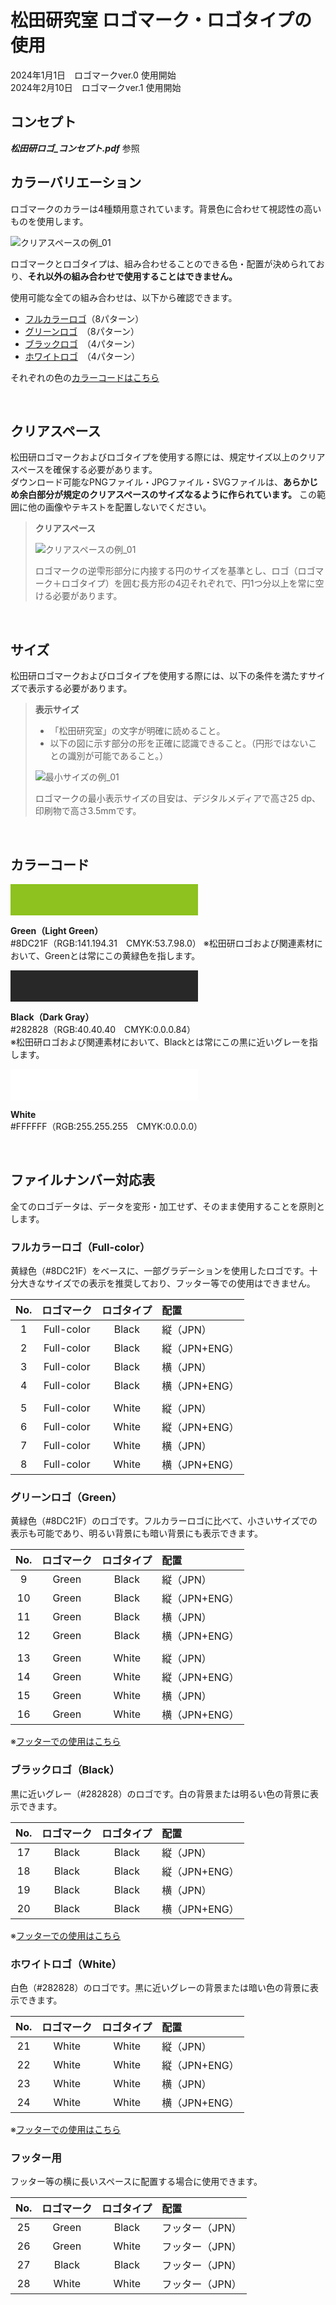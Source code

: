 # 松田研究室 ロゴマーク・ロゴタイプの使用

2024年1月1日　ロゴマークver.0 使用開始  
2024年2月10日　ロゴマークver.1 使用開始
<br>

## コンセプト
***松田研ロゴ_コンセプト.pdf*** 参照

## カラーバリエーション

ロゴマークのカラーは4種類用意されています。背景色に合わせて視認性の高いものを使用します。  

![クリアスペースの例_01](https://dl.dropboxusercontent.com/scl/fi/rxxmzlaama0v5mp8fcwws/.png?rlkey=j47lm51upgm78xukubo0e93gi&dl=0)  

ロゴマークとロゴタイプは、組み合わせることのできる色・配置が決められており、**それ以外の組み合わせで使用することはできません。**  

使用可能な全ての組み合わせは、以下から確認できます。  

- [フルカラーロゴ](#フルカラーロゴfull-color)（8パターン）
- [グリーンロゴ](#グリーンロゴgreen)　（8パターン）
- [ブラックロゴ](#ブラックロゴblack)　（4パターン）
- [ホワイトロゴ](#ホワイトロゴwhite)　（4パターン）

それぞれの色の[カラーコードはこちら](#カラーコード) 

<br>

## クリアスペース

松田研ロゴマークおよびロゴタイプを使用する際には、規定サイズ以上のクリアスペースを確保する必要があります。  
ダウンロード可能なPNGファイル・JPGファイル・SVGファイルは、**あらかじめ余白部分が規定のクリアスペースのサイズなるように作られています。**
この範囲に他の画像やテキストを配置しないでください。

> **クリアスペース**  
>   
> ![クリアスペースの例_01](https://dl.dropboxusercontent.com/scl/fi/eg0wk628bwy8324t4pp5q/.png?rlkey=jmf5ryj5s5doslpofznnkak81&dl=0)
>
> ロゴマークの逆雫形部分に内接する円のサイズを基準とし、ロゴ（ロゴマーク＋ロゴタイプ）を囲む長方形の4辺それぞれで、円1つ分以上を常に空ける必要があります。

<br>

## サイズ

松田研ロゴマークおよびロゴタイプを使用する際には、以下の条件を満たすサイズで表示する必要があります。

> **表示サイズ**  
>- 「松田研究室」の文字が明確に読めること。
>- 以下の図に示す部分の形を正確に認識できること。（円形ではないことの識別が可能であること。）  
>  
> ![最小サイズの例_01](https://dl.dropboxusercontent.com/scl/fi/mvhvt7hqaidq10h0p2gz3/.png?rlkey=cepkdaxvijti15nmhilgaltzt&dl=0)
>  
> ロゴマークの最小表示サイズの目安は、デジタルメディアで高さ25 dp、印刷物で高さ3.5mmです。

<br>

## カラーコード

<div style="width: 300px; height: 50px; background-color: #8DC21F;"></div>

**Green（Light Green）**  
#8DC21F（RGB:141.194.31　CMYK:53.7.98.0）
※松田研ロゴおよび関連素材において、Greenとは常にこの黄緑色を指します。

<div style="width: 300px; height: 50px; background-color: #282828;"></div>

**Black（Dark Gray）**  
#282828（RGB:40.40.40　CMYK:0.0.0.84）  
※松田研ロゴおよび関連素材において、Blackとは常にこの黒に近いグレーを指します。

<div style="width: 300px; height: 50px; background-color: #FFFFFF;"></div>

**White**  
#FFFFFF（RGB:255.255.255　CMYK:0.0.0.0）

<br>

## ファイルナンバー対応表

全てのロゴデータは、データを変形・加工せず、そのまま使用することを原則とします。

### フルカラーロゴ（Full-color）

黄緑色（#8DC21F）をベースに、一部グラデーションを使用したロゴです。十分大きなサイズでの表示を推奨しており、フッター等での使用はできません。

| **No.** |  **ロゴマーク**  |   **ロゴタイプ**   |  **配置**        |
|:-------:|:--------------:|:----------------:|:-----------------|
| 1       | Full-color     | Black            | 縦（JPN）         |
| 2       | Full-color     | Black            | 縦（JPN+ENG）     |
| 3       | Full-color     | Black            | 横（JPN）         |
| 4       | Full-color     | Black            | 横（JPN+ENG）     |
|         |                |                  |                  |
| 5       | Full-color     | White            | 縦（JPN）         |
| 6       | Full-color     | White            | 縦（JPN+ENG）     |
| 7       | Full-color     | White            | 横（JPN）         |
| 8       | Full-color     | White            | 横（JPN+ENG）     |

### グリーンロゴ（Green）

黄緑色（#8DC21F）のロゴです。フルカラーロゴに比べて、小さいサイズでの表示も可能であり、明るい背景にも暗い背景にも表示できます。

| **No.** |  **ロゴマーク**  |   **ロゴタイプ**   |  **配置**        |
|:-------:|:--------------:|:----------------:|:-----------------|
| 9       | Green          | Black            | 縦（JPN）         |
| 10      | Green          | Black            | 縦（JPN+ENG）     |
| 11      | Green          | Black            | 横（JPN）         |
| 12      | Green          | Black            | 横（JPN+ENG）     |
|         |                |                  |                  |
| 13      | Green          | White            | 縦（JPN）         |
| 14      | Green          | White            | 縦（JPN+ENG）     |
| 15      | Green          | White            | 横（JPN）         |
| 16      | Green          | White            | 横（JPN+ENG）     |

※[フッターでの使用はこちら](#フッター用)

### ブラックロゴ（Black）

黒に近いグレー（#282828）のロゴです。白の背景または明るい色の背景に表示できます。

| **No.** |  **ロゴマーク**  |   **ロゴタイプ**   |  **配置**        |
|:-------:|:--------------:|:----------------:|:-----------------|
| 17      | Black          | Black            | 縦（JPN）         |
| 18      | Black          | Black            | 縦（JPN+ENG）     |
| 19      | Black          | Black            | 横（JPN）         |
| 20      | Black          | Black            | 横（JPN+ENG）     |

※[フッターでの使用はこちら](#フッター用)

### ホワイトロゴ（White）

白色（#282828）のロゴです。黒に近いグレーの背景または暗い色の背景に表示できます。

| **No.** |  **ロゴマーク**  |   **ロゴタイプ**   |  **配置**        |
|:-------:|:--------------:|:----------------:|:-----------------|
| 21      | White          | White            | 縦（JPN）         |
| 22      | White          | White            | 縦（JPN+ENG）     |
| 23      | White          | White            | 横（JPN）         |
| 24      | White          | White            | 横（JPN+ENG）     |

※[フッターでの使用はこちら](#フッター用)

### フッター用
フッター等の横に長いスペースに配置する場合に使用できます。

| **No.** |  **ロゴマーク**  |   **ロゴタイプ**   |  **配置**        |
|:-------:|:--------------:|:----------------:|:-----------------|
| 25      | Green          | Black            | フッター（JPN）    |
| 26      | Green          | White            | フッター（JPN）    |
| 27      | Black          | Black            | フッター（JPN）    |
| 28      | White          | White            | フッター（JPN）    |